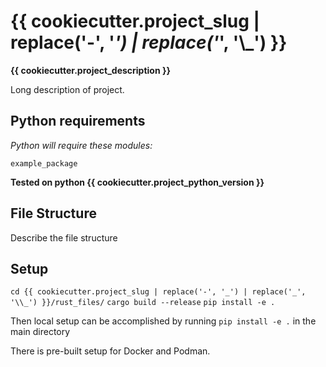 # {{ cookiecutter.project_slug | replace('-', '_') | replace('_', '\\_') }}

**{{ cookiecutter.project_description }}**

Long description of project.

## Python requirements
*Python will require these modules:*

```
example_package
```

**Tested on python {{ cookiecutter.project_python_version }}**

## File Structure

Describe the file structure

## Setup

```cd {{ cookiecutter.project_slug | replace('-', '_') | replace('_', '\\_') }}/rust_files/```
```cargo build --release```
```pip install -e .```

Then local setup can be accomplished by running ```pip install -e .``` in the main directory

There is pre-built setup for Docker and Podman.